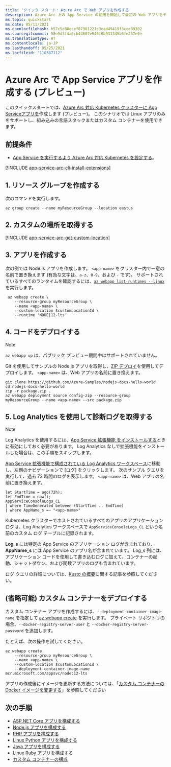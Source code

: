 ```yaml
---
title: 'クイック スタート: Azure Arc で Web アプリを作成する'
description: Azure Arc 上の App Service の使用を開始して最初の Web アプリをデプロイします。
ms.topic: quickstart
ms.date: 05/11/2021
ms.openlocfilehash: b57c5e80ecef87901221c3ead49419f3cce89302
ms.sourcegitcommit: 58e5d3f4a6cb44607e946f6b931345b6fe237e0e
ms.translationtype: HT
ms.contentlocale: ja-JP
ms.lasthandoff: 05/25/2021
ms.locfileid: "110387112"
---
```

# <a name="create-an-app-service-app-on-azure-arc-preview"></a>Azure Arc で App Service アプリを作成する (プレビュー)

このクイックスタートでは、[Azure Arc 対応 Kubernetes クラスターに App Serviceアプリを](overview-arc-integration.md)作成します (プレビュー)。 このシナリオでは Linux アプリのみをサポートし、組み込みの言語スタックまたはカスタム コンテナーを使用できます。

## <a name="prerequisites"></a>前提条件

- [App Service を実行するよう Azure Arc 対応 Kubernetes を設定する](manage-create-arc-environment.md)。

[!INCLUDE [app-service-arc-cli-install-extensions](../../includes/app-service-arc-cli-install-extensions.md)]

## <a name="1-create-a-resource-group"></a>1. リソース グループを作成する

次のコマンドを実行します。

```azurecli-interactive
az group create --name myResourceGroup --location eastus 
```

<!-- ## 2. Create an App Service plan

Run the following command and replace `<environment-name>` with the name of the App Service Kubernetes environment (see [Prerequisites](#prerequisites)).

```azurecli-interactive
az appservice plan create --resource-group myResourceGroup --name myAppServicePlan --custom-location <environment-name> --kube-sku K1
``` 

Currently does not work

-->

## <a name="2-get-the-custom-location"></a>2. カスタムの場所を取得する

[!INCLUDE [app-service-arc-get-custom-location](../../includes/app-service-arc-get-custom-location.md)]


## <a name="3-create-an-app"></a>3. アプリを作成する

次の例では Node.js アプリを作成します。 `<app-name>` をクラスター内で一意の名前で置き換えます (有効な文字は、`a-z`、`0-9`、および `-` です)。 サポートされているすべてのランタイムを確認するには、[`az webapp list-runtimes --linux`](/cli/azure/webapp) を実行します。

```azurecli-interactive
 az webapp create \
    --resource-group myResourceGroup \
    --name <app-name> \
    --custom-location $customLocationId \
    --runtime 'NODE|12-lts'
```

## <a name="4-deploy-some-code"></a>4. コードをデプロイする

> [!NOTE]
> `az webapp up` は、パブリック プレビュー期間中はサポートされていません。

Git を使用してサンプルの Node.js アプリを取得し、[ZIP デプロイ](deploy-zip.md)を使用してデプロイします。 `<app-name>` は、Web アプリの名前に置き換えます。

```azurecli-interactive
git clone https://github.com/Azure-Samples/nodejs-docs-hello-world
cd nodejs-docs-hello-world
zip -r package.zip .
az webapp deployment source config-zip --resource-group myResourceGroup --name <app-name> --src package.zip
```

## <a name="5-get-diagnostic-logs-using-log-analytics"></a>5. Log Analytics を使用して診断ログを取得する

> [!NOTE]
> Log Analytics を使用するには、[App Service 拡張機能 をインストールする](manage-create-arc-environment.md#install-the-app-service-extension)ときに有効にしておく必要があります。 Log Analytics なしで拡張機能をインストールした場合は、この手順をスキップします。

[App Service 拡張機能で構成されている Log Analytics ワークスペース](manage-create-arc-environment.md#install-the-app-service-extension)に移動し、左側のナビゲーションで [ログ] をクリックします。 次のサンプル クエリを実行して、過去 72 時間のログを表示します。 `<app-name>` は、Web アプリの名前に置き換えます。 

```kusto
let StartTime = ago(72h);
let EndTime = now();
AppServiceConsoleLogs_CL
| where TimeGenerated between (StartTime .. EndTime)
| where AppName_s =~ "<app-name>"
```

Kubernetes クラスターでホストされているすべてのアプリのアプリケーション ログは、Log Analytics ワークスペースで `AppServiceConsoleLogs_CL` という名前のカスタム ログ テーブルに記録されます。 

**Log_s** には特定の App Service のアプリケーション ログが含まれており、**AppName_s** には App Service のアプリ名が含まれています。 Log_s 列には、アプリケーション コードを使用して書き込むログに加えて、コンテナーの起動、シャットダウン、および関数アプリのログも含まれています。

ログ クエリの詳細については、[Kusto の概要](../azure-monitor/logs/get-started-queries.md)に関する記事を参照してください。

## <a name="optional-deploy-a-custom-container"></a>(省略可能) カスタム コンテナーをデプロイする

カスタム コンテナー アプリを作成するには、`--deployment-container-image-name` を指定して [az webapp create](/cli/azure/webapp#az_webapp_create) を実行します。 プライベート リポジトリの場合、`--docker-registry-server-user` と `--docker-registry-server-password` を追加します。

たとえば、次の操作を試してください。

```azurecli-interactive
az webapp create 
    --resource-group myResourceGroup \
    --name <app-name> \
    --custom-location $customLocationId \
    --deployment-container-image-name mcr.microsoft.com/appsvc/node:12-lts
```

<!-- `TODO: currently gets an error but the app is successfully created: "Error occurred in request., RetryError: HTTPSConnectionPool(host='management.azure.com', port=443): Max retries exceeded with url: /subscriptions/62f3ac8c-ca8d-407b-abd8-04c5496b2221/resourceGroups/myResourceGroup/providers/Microsoft.Web/sites/cephalin-arctest4/config/appsettings?api-version=2020-12-01 (Caused by ResponseError('too many 500 error responses',))"` -->

アプリの作成後にイメージを更新する方法については、「[カスタム コンテナーの Docker イメージを変更する](configure-custom-container.md?pivots=container-linux#change-the-docker-image-of-a-custom-container)」を参照してください

## <a name="next-steps"></a>次の手順

- [ASP.NET Core アプリを構成する](configure-language-dotnetcore.md?pivots=platform-linux)
- [Node.js アプリを構成する](configure-language-nodejs.md?pivots=platform-linux)
- [PHP アプリを構成する](configure-language-php.md?pivots=platform-linux)
- [Linux Python アプリを構成する](configure-language-python.md)
- [Java アプリを構成する](configure-language-java.md?pivots=platform-linux)
- [Linux Ruby アプリを構成する](configure-language-ruby.md)
- [カスタム コンテナーの構成](configure-custom-container.md?pivots=container-linux)